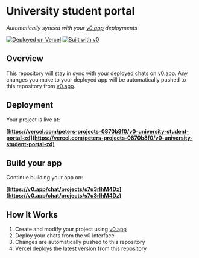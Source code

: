 # University student portal

*Automatically synced with your [v0.app](https://v0.app) deployments*

[![Deployed on Vercel](https://img.shields.io/badge/Deployed%20on-Vercel-black?style=for-the-badge&logo=vercel)](https://vercel.com/peters-projects-0870b8f0/v0-university-student-portal-zd)
[![Built with v0](https://img.shields.io/badge/Built%20with-v0.app-black?style=for-the-badge)](https://v0.app/chat/projects/s7u3rlhM4Dz)

## Overview

This repository will stay in sync with your deployed chats on [v0.app](https://v0.app).
Any changes you make to your deployed app will be automatically pushed to this repository from [v0.app](https://v0.app).

## Deployment

Your project is live at:

**[https://vercel.com/peters-projects-0870b8f0/v0-university-student-portal-zd](https://vercel.com/peters-projects-0870b8f0/v0-university-student-portal-zd)**

## Build your app

Continue building your app on:

**[https://v0.app/chat/projects/s7u3rlhM4Dz](https://v0.app/chat/projects/s7u3rlhM4Dz)**

## How It Works

1. Create and modify your project using [v0.app](https://v0.app)
2. Deploy your chats from the v0 interface
3. Changes are automatically pushed to this repository
4. Vercel deploys the latest version from this repository

